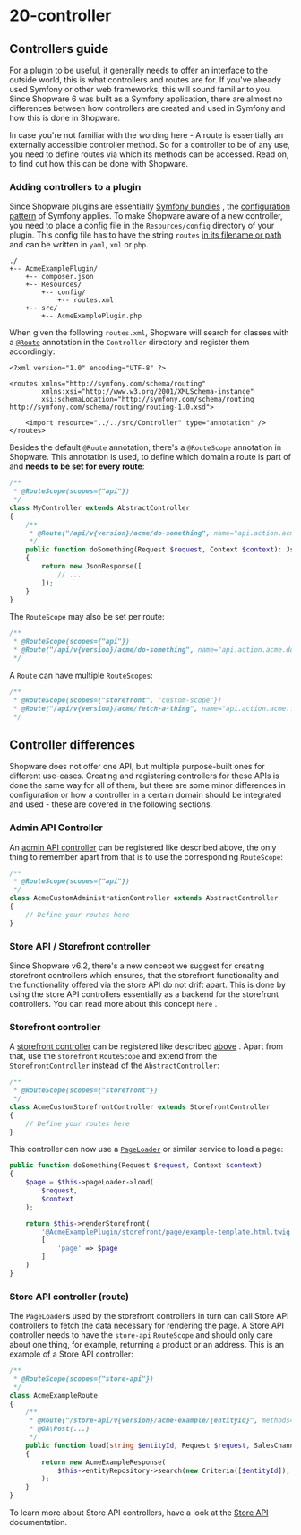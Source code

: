 # 20-controller

## Controllers guide

For a plugin to be useful, it generally needs to offer an interface to the outside world, this is what controllers and routes are for. If you've already used Symfony or other web frameworks, this will sound familiar to you. Since Shopware 6 was built as a Symfony application, there are almost no differences between how controllers are created and used in Symfony and how this is done in Shopware.

In case you're not familiar with the wording here - A route is essentially an externally accessible controller method. So for a controller to be of any use, you need to define routes via which its methods can be accessed. Read on, to find out how this can be done with Shopware.

### Adding controllers to a plugin

Since Shopware plugins are essentially [Symfony bundles](https://symfony.com/doc/current/bundles.html#creating-a-bundle) , the [configuration pattern](https://symfony.com/doc/current/configuration.html) of Symfony applies. To make Shopware aware of a new controller, you need to place a config file in the `Resources/config` directory of your plugin. This config file has to have the string `routes` [in its filename or path](../50-how-to/020-api-controller.md#loading-the-controllers-via-routesxml) and can be written in `yaml`, `xml` or `php`.

```text
./
+-- AcmeExamplePlugin/
    +-- composer.json
    +-- Resources/
        +-- config/
            +-- routes.xml
    +-- src/
        +-- AcmeExamplePlugin.php
```

When given the following `routes.xml`, Shopware will search for classes with a [`@Route`](https://symfony.com/doc/current/bundles/SensioFrameworkExtraBundle/annotations/routing.html#route-annotation) annotation in the `Controller` directory and register them accordingly:

```markup
<?xml version="1.0" encoding="UTF-8" ?>

<routes xmlns="http://symfony.com/schema/routing"
        xmlns:xsi="http://www.w3.org/2001/XMLSchema-instance"
        xsi:schemaLocation="http://symfony.com/schema/routing http://symfony.com/schema/routing/routing-1.0.xsd">

    <import resource="../../src/Controller" type="annotation" />
</routes>
```

Besides the default `@Route` annotation, there's a `@RouteScope` annotation in Shopware. This annotation is used, to define which domain a route is part of and **needs to be set for every route**:

```php
/**
 * @RouteScope(scopes={"api"})
 */
class MyController extends AbstractController
{
    /**
     * @Route("/api/v{version}/acme/do-something", name="api.action.acme.do-something", methods={"POST"})
     */
    public function doSomething(Request $request, Context $context): JsonResponse
    {
        return new JsonResponse([
            // ...
        ]);
    }
}
```

The `RouteScope` may also be set per route:

```php
/**
 * @RouteScope(scopes={"api"})
 * @Route("/api/v{version}/acme/do-something", name="api.action.acme.do-something", methods={"POST"})
 */
```

A `Route` can have multiple `RouteScopes`:

```php
/**
 * @RouteScope(scopes={"storefront", "custom-scope"})
 * @Route("/api/v{version}/acme/fetch-a-thing", name="api.action.acme.fetch-a-thing", methods={"GET"})
 */
```

## Controller differences

Shopware does not offer one API, but multiple purpose-built ones for different use-cases. Creating and registering controllers for these APIs is done the same way for all of them, but there are some minor differences in configuration or how a controller in a certain domain should be integrated and used - these are covered in the following sections.

### Admin API Controller

An [admin API controller](../50-how-to/020-api-controller.md) can be registered like described above, the only thing to remember apart from that is to use the corresponding `RouteScope`:

```php
/**
 * @RouteScope(scopes={"api"})
 */
class AcmeCustomAdministrationController extends AbstractController
{
    // Define your routes here
}
```

### Store API / Storefront controller

Since Shopware v6.2, there's a new concept we suggest for creating storefront controllers which ensures, that the storefront functionality and the functionality offered via the store API do not drift apart. This is done by using the store API controllers essentially as a backend for the storefront controllers. You can read more about this concept `here` .

### Storefront controller

A [storefront controller](../50-how-to/580-custom-storefront-controller.md) can be registered like described [above](20-controller.md#adding-controllers-to-a-plugin) . Apart from that, use the `storefront` `RouteScope` and extend from the `StorefrontController` instead of the `AbstractController`:

```php
/**
 * @RouteScope(scopes={"storefront"})
 */
class AcmeCustomStorefrontController extends StorefrontController
{
    // Define your routes here
}
```

This controller can now use a [`PageLoader`](../60-references-internals/30-storefront/10-composite-data-loading.md) or similar service to load a page:

```php
public function doSomething(Request $request, Context $context)
{
    $page = $this->pageLoader->load(
        $request,
        $context
    );

    return $this->renderStorefront(
        '@AcmeExamplePlugin/storefront/page/example-template.html.twig',
        [
            'page' => $page
        ]   
    )
}
```

### Store API controller \(route\)

The `PageLoader`s used by the storefront controllers in turn can call Store API controllers to fetch the data necessary for rendering the page. A Store API controller needs to have the `store-api` `RouteScope` and should only care about one thing, for example, returning a product or an address. This is an example of a Store API controller:

```php
/**
 * @RouteScope(scopes={"store-api"})
 */
class AcmeExampleRoute
{
    /**
     * @Route("/store-api/v{version}/acme-example/{entityId}", methods={"POST"})
     * @OA\Post(...)
     */
    public function load(string $entityId, Request $request, SalesChannelContext $salesChannelContext): AcmeExampleResponse
    {
        return new AcmeExampleResponse(
            $this->entityRepository->search(new Criteria([$entityId]), $salesChannelContext)
        );
    }
}
```

To learn more about Store API controllers, have a look at the [Store API](../45-store-api-guide/__categoryinfo.md) documentation.

